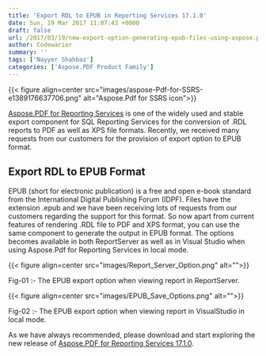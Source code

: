 ```yaml
---
title: 'Export RDL to EPUB in Reporting Services 17.1.0'
date: Sun, 19 Mar 2017 11:07:43 +0000
draft: false
url: /2017/03/19/new-export-option-generating-epub-files-using-aspose.pdf-reporting-services-17.1.0/
author: Codewarior
summary: ''
tags: ['Nayyer Shahbaz']
categories: ['Aspose.PDF Product Family']
---
```




{{< figure align=center src="images/aspose-Pdf-for-SSRS-e1389176637706.png" alt="Aspose.Pdf for SSRS icon">}}


[Aspose.PDF for Reporting Services][1] is one of the widely used and stable export component for SQL Reporting Services for the conversion of .RDL reports to PDF as well as XPS file formats. Recently, we received many requests from our customers for the provision of export option to EPUB format.

## Export RDL to EPUB Format

EPUB (short for electronic publication) is a free and open e-book standard from the International Digital Publishing Forum (IDPF). Files have the extension .epub and we have been receiving lots of requests from our customers regarding the support for this format. So now apart from current features of rendering .RDL file to PDF and XPS format, you can use the same component to generate the output in EPUB format. The options becomes available in both ReportServer as well as in Visual Studio when using Aspose.Pdf for Reporting Services in local mode.



{{< figure align=center src="images/Report_Server_Option.png" alt="">}}


Fig-01 :- The EPUB export option when viewing report in ReportServer.



{{< figure align=center src="images/EPUB_Save_Options.png" alt="">}}


Fig-02 :- The EPUB export option when viewing report in VisualStudio in local mode.

As we have always recommended, please download and start exploring the new release of [Aspose.PDF for Reporting Services 17.1.0][2].




[1]: https://products.aspose.com/pdf/reporting-services
[2]: https://downloads.aspose.com/pdf/reportingservices/new-releases/aspose.pdf-for-reporting-services-17.1.0/





